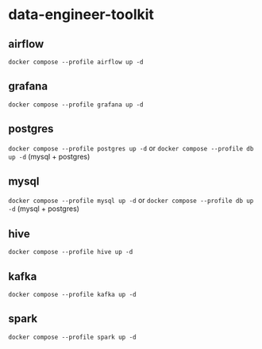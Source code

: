 # data-engineer-toolkit

## airflow
`docker compose --profile airflow up -d`

## grafana
`docker compose --profile grafana up -d`

## postgres
`docker compose --profile postgres up -d`
or `docker compose --profile db up -d` (mysql + postgres)

## mysql
`docker compose --profile mysql up -d`
or `docker compose --profile db up -d` (mysql + postgres)

## hive
`docker compose --profile hive up -d`

## kafka
`docker compose --profile kafka up -d`

## spark
`docker compose --profile spark up -d`
